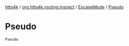 [http4k](../../index.md) / [org.http4k.routing.inspect](../index.md) / [EscapeMode](index.md) / [Pseudo](./-pseudo.md)

# Pseudo

`Pseudo`